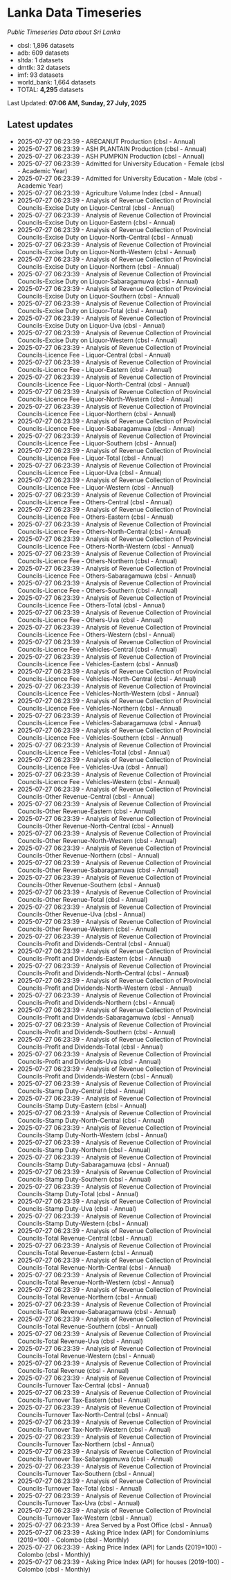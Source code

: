 # Lanka Data Timeseries
*Public Timeseries Data about Sri Lanka*

* cbsl: 1,896 datasets
* adb: 609 datasets
* sltda: 1 datasets
* dmtlk: 32 datasets
* imf: 93 datasets
* world_bank: 1,664 datasets
* TOTAL: **4,295** datasets

Last Updated: **07:06 AM, Sunday, 27 July, 2025**

## Latest updates

* 2025-07-27 06:23:39 - ARECANUT Production (cbsl - Annual)
* 2025-07-27 06:23:39 - ASH PLANTAIN Production (cbsl - Annual)
* 2025-07-27 06:23:39 - ASH PUMPKIN Production (cbsl - Annual)
* 2025-07-27 06:23:39 - Admitted for University Education - Female (cbsl - Academic Year)
* 2025-07-27 06:23:39 - Admitted for University Education - Male (cbsl - Academic Year)
* 2025-07-27 06:23:39 - Agriculture Volume Index (cbsl - Annual)
* 2025-07-27 06:23:39 - Analysis of Revenue Collection of Provincial Councils-Excise Duty on Liquor-Central (cbsl - Annual)
* 2025-07-27 06:23:39 - Analysis of Revenue Collection of Provincial Councils-Excise Duty on Liquor-Eastern (cbsl - Annual)
* 2025-07-27 06:23:39 - Analysis of Revenue Collection of Provincial Councils-Excise Duty on Liquor-North-Central (cbsl - Annual)
* 2025-07-27 06:23:39 - Analysis of Revenue Collection of Provincial Councils-Excise Duty on Liquor-North-Western (cbsl - Annual)
* 2025-07-27 06:23:39 - Analysis of Revenue Collection of Provincial Councils-Excise Duty on Liquor-Northern (cbsl - Annual)
* 2025-07-27 06:23:39 - Analysis of Revenue Collection of Provincial Councils-Excise Duty on Liquor-Sabaragamuwa (cbsl - Annual)
* 2025-07-27 06:23:39 - Analysis of Revenue Collection of Provincial Councils-Excise Duty on Liquor-Southern (cbsl - Annual)
* 2025-07-27 06:23:39 - Analysis of Revenue Collection of Provincial Councils-Excise Duty on Liquor-Total (cbsl - Annual)
* 2025-07-27 06:23:39 - Analysis of Revenue Collection of Provincial Councils-Excise Duty on Liquor-Uva (cbsl - Annual)
* 2025-07-27 06:23:39 - Analysis of Revenue Collection of Provincial Councils-Excise Duty on Liquor-Western (cbsl - Annual)
* 2025-07-27 06:23:39 - Analysis of Revenue Collection of Provincial Councils-Licence Fee - Liquor-Central (cbsl - Annual)
* 2025-07-27 06:23:39 - Analysis of Revenue Collection of Provincial Councils-Licence Fee - Liquor-Eastern (cbsl - Annual)
* 2025-07-27 06:23:39 - Analysis of Revenue Collection of Provincial Councils-Licence Fee - Liquor-North-Central (cbsl - Annual)
* 2025-07-27 06:23:39 - Analysis of Revenue Collection of Provincial Councils-Licence Fee - Liquor-North-Western (cbsl - Annual)
* 2025-07-27 06:23:39 - Analysis of Revenue Collection of Provincial Councils-Licence Fee - Liquor-Northern (cbsl - Annual)
* 2025-07-27 06:23:39 - Analysis of Revenue Collection of Provincial Councils-Licence Fee - Liquor-Sabaragamuwa (cbsl - Annual)
* 2025-07-27 06:23:39 - Analysis of Revenue Collection of Provincial Councils-Licence Fee - Liquor-Southern (cbsl - Annual)
* 2025-07-27 06:23:39 - Analysis of Revenue Collection of Provincial Councils-Licence Fee - Liquor-Total (cbsl - Annual)
* 2025-07-27 06:23:39 - Analysis of Revenue Collection of Provincial Councils-Licence Fee - Liquor-Uva (cbsl - Annual)
* 2025-07-27 06:23:39 - Analysis of Revenue Collection of Provincial Councils-Licence Fee - Liquor-Western (cbsl - Annual)
* 2025-07-27 06:23:39 - Analysis of Revenue Collection of Provincial Councils-Licence Fee - Others-Central (cbsl - Annual)
* 2025-07-27 06:23:39 - Analysis of Revenue Collection of Provincial Councils-Licence Fee - Others-Eastern (cbsl - Annual)
* 2025-07-27 06:23:39 - Analysis of Revenue Collection of Provincial Councils-Licence Fee - Others-North-Central (cbsl - Annual)
* 2025-07-27 06:23:39 - Analysis of Revenue Collection of Provincial Councils-Licence Fee - Others-North-Western (cbsl - Annual)
* 2025-07-27 06:23:39 - Analysis of Revenue Collection of Provincial Councils-Licence Fee - Others-Northern (cbsl - Annual)
* 2025-07-27 06:23:39 - Analysis of Revenue Collection of Provincial Councils-Licence Fee - Others-Sabaragamuwa (cbsl - Annual)
* 2025-07-27 06:23:39 - Analysis of Revenue Collection of Provincial Councils-Licence Fee - Others-Southern (cbsl - Annual)
* 2025-07-27 06:23:39 - Analysis of Revenue Collection of Provincial Councils-Licence Fee - Others-Total (cbsl - Annual)
* 2025-07-27 06:23:39 - Analysis of Revenue Collection of Provincial Councils-Licence Fee - Others-Uva (cbsl - Annual)
* 2025-07-27 06:23:39 - Analysis of Revenue Collection of Provincial Councils-Licence Fee - Others-Western (cbsl - Annual)
* 2025-07-27 06:23:39 - Analysis of Revenue Collection of Provincial Councils-Licence Fee - Vehicles-Central (cbsl - Annual)
* 2025-07-27 06:23:39 - Analysis of Revenue Collection of Provincial Councils-Licence Fee - Vehicles-Eastern (cbsl - Annual)
* 2025-07-27 06:23:39 - Analysis of Revenue Collection of Provincial Councils-Licence Fee - Vehicles-North-Central (cbsl - Annual)
* 2025-07-27 06:23:39 - Analysis of Revenue Collection of Provincial Councils-Licence Fee - Vehicles-North-Western (cbsl - Annual)
* 2025-07-27 06:23:39 - Analysis of Revenue Collection of Provincial Councils-Licence Fee - Vehicles-Northern (cbsl - Annual)
* 2025-07-27 06:23:39 - Analysis of Revenue Collection of Provincial Councils-Licence Fee - Vehicles-Sabaragamuwa (cbsl - Annual)
* 2025-07-27 06:23:39 - Analysis of Revenue Collection of Provincial Councils-Licence Fee - Vehicles-Southern (cbsl - Annual)
* 2025-07-27 06:23:39 - Analysis of Revenue Collection of Provincial Councils-Licence Fee - Vehicles-Total (cbsl - Annual)
* 2025-07-27 06:23:39 - Analysis of Revenue Collection of Provincial Councils-Licence Fee - Vehicles-Uva (cbsl - Annual)
* 2025-07-27 06:23:39 - Analysis of Revenue Collection of Provincial Councils-Licence Fee - Vehicles-Western (cbsl - Annual)
* 2025-07-27 06:23:39 - Analysis of Revenue Collection of Provincial Councils-Other Revenue-Central (cbsl - Annual)
* 2025-07-27 06:23:39 - Analysis of Revenue Collection of Provincial Councils-Other Revenue-Eastern (cbsl - Annual)
* 2025-07-27 06:23:39 - Analysis of Revenue Collection of Provincial Councils-Other Revenue-North-Central (cbsl - Annual)
* 2025-07-27 06:23:39 - Analysis of Revenue Collection of Provincial Councils-Other Revenue-North-Western (cbsl - Annual)
* 2025-07-27 06:23:39 - Analysis of Revenue Collection of Provincial Councils-Other Revenue-Northern (cbsl - Annual)
* 2025-07-27 06:23:39 - Analysis of Revenue Collection of Provincial Councils-Other Revenue-Sabaragamuwa (cbsl - Annual)
* 2025-07-27 06:23:39 - Analysis of Revenue Collection of Provincial Councils-Other Revenue-Southern (cbsl - Annual)
* 2025-07-27 06:23:39 - Analysis of Revenue Collection of Provincial Councils-Other Revenue-Total (cbsl - Annual)
* 2025-07-27 06:23:39 - Analysis of Revenue Collection of Provincial Councils-Other Revenue-Uva (cbsl - Annual)
* 2025-07-27 06:23:39 - Analysis of Revenue Collection of Provincial Councils-Other Revenue-Western (cbsl - Annual)
* 2025-07-27 06:23:39 - Analysis of Revenue Collection of Provincial Councils-Profit and Dividends-Central (cbsl - Annual)
* 2025-07-27 06:23:39 - Analysis of Revenue Collection of Provincial Councils-Profit and Dividends-Eastern (cbsl - Annual)
* 2025-07-27 06:23:39 - Analysis of Revenue Collection of Provincial Councils-Profit and Dividends-North-Central (cbsl - Annual)
* 2025-07-27 06:23:39 - Analysis of Revenue Collection of Provincial Councils-Profit and Dividends-North-Western (cbsl - Annual)
* 2025-07-27 06:23:39 - Analysis of Revenue Collection of Provincial Councils-Profit and Dividends-Northern (cbsl - Annual)
* 2025-07-27 06:23:39 - Analysis of Revenue Collection of Provincial Councils-Profit and Dividends-Sabaragamuwa (cbsl - Annual)
* 2025-07-27 06:23:39 - Analysis of Revenue Collection of Provincial Councils-Profit and Dividends-Southern (cbsl - Annual)
* 2025-07-27 06:23:39 - Analysis of Revenue Collection of Provincial Councils-Profit and Dividends-Total (cbsl - Annual)
* 2025-07-27 06:23:39 - Analysis of Revenue Collection of Provincial Councils-Profit and Dividends-Uva (cbsl - Annual)
* 2025-07-27 06:23:39 - Analysis of Revenue Collection of Provincial Councils-Profit and Dividends-Western (cbsl - Annual)
* 2025-07-27 06:23:39 - Analysis of Revenue Collection of Provincial Councils-Stamp Duty-Central (cbsl - Annual)
* 2025-07-27 06:23:39 - Analysis of Revenue Collection of Provincial Councils-Stamp Duty-Eastern (cbsl - Annual)
* 2025-07-27 06:23:39 - Analysis of Revenue Collection of Provincial Councils-Stamp Duty-North-Central (cbsl - Annual)
* 2025-07-27 06:23:39 - Analysis of Revenue Collection of Provincial Councils-Stamp Duty-North-Western (cbsl - Annual)
* 2025-07-27 06:23:39 - Analysis of Revenue Collection of Provincial Councils-Stamp Duty-Northern (cbsl - Annual)
* 2025-07-27 06:23:39 - Analysis of Revenue Collection of Provincial Councils-Stamp Duty-Sabaragamuwa (cbsl - Annual)
* 2025-07-27 06:23:39 - Analysis of Revenue Collection of Provincial Councils-Stamp Duty-Southern (cbsl - Annual)
* 2025-07-27 06:23:39 - Analysis of Revenue Collection of Provincial Councils-Stamp Duty-Total (cbsl - Annual)
* 2025-07-27 06:23:39 - Analysis of Revenue Collection of Provincial Councils-Stamp Duty-Uva (cbsl - Annual)
* 2025-07-27 06:23:39 - Analysis of Revenue Collection of Provincial Councils-Stamp Duty-Western (cbsl - Annual)
* 2025-07-27 06:23:39 - Analysis of Revenue Collection of Provincial Councils-Total Revenue-Central (cbsl - Annual)
* 2025-07-27 06:23:39 - Analysis of Revenue Collection of Provincial Councils-Total Revenue-Eastern (cbsl - Annual)
* 2025-07-27 06:23:39 - Analysis of Revenue Collection of Provincial Councils-Total Revenue-North-Central (cbsl - Annual)
* 2025-07-27 06:23:39 - Analysis of Revenue Collection of Provincial Councils-Total Revenue-North-Western (cbsl - Annual)
* 2025-07-27 06:23:39 - Analysis of Revenue Collection of Provincial Councils-Total Revenue-Northern (cbsl - Annual)
* 2025-07-27 06:23:39 - Analysis of Revenue Collection of Provincial Councils-Total Revenue-Sabaragamuwa (cbsl - Annual)
* 2025-07-27 06:23:39 - Analysis of Revenue Collection of Provincial Councils-Total Revenue-Southern (cbsl - Annual)
* 2025-07-27 06:23:39 - Analysis of Revenue Collection of Provincial Councils-Total Revenue-Uva (cbsl - Annual)
* 2025-07-27 06:23:39 - Analysis of Revenue Collection of Provincial Councils-Total Revenue-Western (cbsl - Annual)
* 2025-07-27 06:23:39 - Analysis of Revenue Collection of Provincial Councils-Total Revenue (cbsl - Annual)
* 2025-07-27 06:23:39 - Analysis of Revenue Collection of Provincial Councils-Turnover Tax-Central (cbsl - Annual)
* 2025-07-27 06:23:39 - Analysis of Revenue Collection of Provincial Councils-Turnover Tax-Eastern (cbsl - Annual)
* 2025-07-27 06:23:39 - Analysis of Revenue Collection of Provincial Councils-Turnover Tax-North-Central (cbsl - Annual)
* 2025-07-27 06:23:39 - Analysis of Revenue Collection of Provincial Councils-Turnover Tax-North-Western (cbsl - Annual)
* 2025-07-27 06:23:39 - Analysis of Revenue Collection of Provincial Councils-Turnover Tax-Northern (cbsl - Annual)
* 2025-07-27 06:23:39 - Analysis of Revenue Collection of Provincial Councils-Turnover Tax-Sabaragamuwa (cbsl - Annual)
* 2025-07-27 06:23:39 - Analysis of Revenue Collection of Provincial Councils-Turnover Tax-Southern (cbsl - Annual)
* 2025-07-27 06:23:39 - Analysis of Revenue Collection of Provincial Councils-Turnover Tax-Total (cbsl - Annual)
* 2025-07-27 06:23:39 - Analysis of Revenue Collection of Provincial Councils-Turnover Tax-Uva (cbsl - Annual)
* 2025-07-27 06:23:39 - Analysis of Revenue Collection of Provincial Councils-Turnover Tax-Western (cbsl - Annual)
* 2025-07-27 06:23:39 - Area Served by a Post Office (cbsl - Annual)
* 2025-07-27 06:23:39 - Asking Price Index (API) for Condominiums (2019=100) - Colombo (cbsl - Monthly)
* 2025-07-27 06:23:39 - Asking Price Index (API) for Lands (2019=100) - Colombo (cbsl - Monthly)
* 2025-07-27 06:23:39 - Asking Price Index (API) for houses (2019-100) - Colombo (cbsl - Monthly)